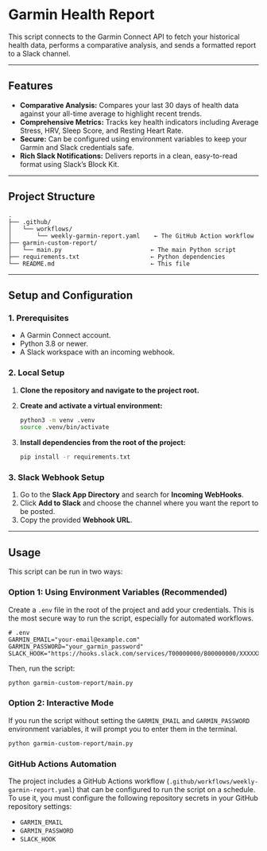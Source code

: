 # Garmin Health Report

This script connects to the Garmin Connect API to fetch your historical health data, performs a comparative analysis, and sends a formatted report to a Slack channel.

---

## Features

- **Comparative Analysis:** Compares your last 30 days of health data against your all-time average to highlight recent trends.
- **Comprehensive Metrics:** Tracks key health indicators including Average Stress, HRV, Sleep Score, and Resting Heart Rate.
- **Secure:** Can be configured using environment variables to keep your Garmin and Slack credentials safe.
- **Rich Slack Notifications:** Delivers reports in a clean, easy-to-read format using Slack’s Block Kit.

---

## Project Structure

```
.
├── .github/
│   └── workflows/
│       └── weekly-garmin-report.yaml    ← The GitHub Action workflow
├── garmin-custom-report/
│   └── main.py                         ← The main Python script
├── requirements.txt                    ← Python dependencies
└── README.md                           ← This file
```

---

## Setup and Configuration

### 1. Prerequisites

- A Garmin Connect account.
- Python 3.8 or newer.
- A Slack workspace with an incoming webhook.

### 2. Local Setup

1.  **Clone the repository and navigate to the project root.**

2.  **Create and activate a virtual environment:**
    ```bash
    python3 -m venv .venv
    source .venv/bin/activate
    ```

3.  **Install dependencies from the root of the project:**
    ```bash
    pip install -r requirements.txt
    ```

### 3. Slack Webhook Setup

1.  Go to the **Slack App Directory** and search for **Incoming WebHooks**.
2.  Click **Add to Slack** and choose the channel where you want the report to be posted.
3.  Copy the provided **Webhook URL**.

---

## Usage

This script can be run in two ways:

### Option 1: Using Environment Variables (Recommended)

Create a `.env` file in the root of the project and add your credentials. This is the most secure way to run the script, especially for automated workflows.

```dotenv
# .env
GARMIN_EMAIL="your-email@example.com"
GARMIN_PASSWORD="your_garmin_password"
SLACK_HOOK="https://hooks.slack.com/services/T00000000/B00000000/XXXXXXXXXXXXXXXXXXXXXXXX"
```

Then, run the script:

```bash
python garmin-custom-report/main.py
```

### Option 2: Interactive Mode

If you run the script without setting the `GARMIN_EMAIL` and `GARMIN_PASSWORD` environment variables, it will prompt you to enter them in the terminal.

```bash
python garmin-custom-report/main.py
```

### GitHub Actions Automation

The project includes a GitHub Actions workflow (`.github/workflows/weekly-garmin-report.yaml`) that can be configured to run the script on a schedule. To use it, you must configure the following repository secrets in your GitHub repository settings:

- `GARMIN_EMAIL`
- `GARMIN_PASSWORD`
- `SLACK_HOOK`
